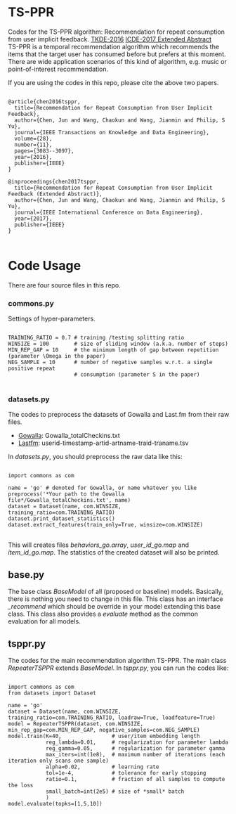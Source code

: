 # TS-PPR #
Codes for the TS-PPR algorithm: Recommendation for repeat consumption from user implicit feedback. [TKDE-2016](http://ieeexplore.ieee.org/document/7518642/?arnumber=7518642) [ICDE-2017 Extended Abstract](http://ieeexplore.ieee.org/document/7929912/)  
TS-PPR is a temporal recommendation algorithm which recommends the items that the target user has consumed before but prefers at this moment. There are wide application scenarios of this kind of algorithm, e.g. music or point-of-interest recommendation.

If you are using the codes in this repo, please cite the above two papers.  
<pre>
<code>
@article{chen2016tsppr,
  title={Recommendation for Repeat Consumption from User Implicit Feedback},
  author={Chen, Jun and Wang, Chaokun and Wang, Jianmin and Philip, S Yu},
  journal={IEEE Transactions on Knowledge and Data Engineering},
  volume={28},
  number={11},
  pages={3083--3097},
  year={2016},
  publisher={IEEE}
}

@inproceedings{chen2017tsppr,
  title={Recommendation for Repeat Consumption from User Implicit Feedback (Extended Abstract)},
  author={Chen, Jun and Wang, Chaokun and Wang, Jianmin and Philip, S Yu},
  journal={IEEE International Conference on Data Engineering},
  year={2017},
  publisher={IEEE}
}
</code>
</pre>  

# Code Usage #  
There are four source files in this repo.

### commons.py ###  
Settings of hyper-parameters.
<pre>
<code>
TRAINING_RATIO = 0.7 # training /testing splitting ratio
WINSIZE = 100        # size of sliding window (a.k.a. number of steps)
MIN_REP_GAP = 10     # the minimum length of gap between repetition (parameter \Omega in the paper)
NEG_SAMPLE = 10      # number of negative samples w.r.t. a single positive repeat 
                     # consumption (parameter S in the paper)
</code>
</pre>

### datasets.py ###
The codes to preprocess the datasets of Gowalla and Last.fm from their raw files.  
+ [Gowalla](https://snap.stanford.edu/data/loc-gowalla.html): Gowalla_totalCheckins.txt  
+ [Lastfm](http://www.dtic.upf.edu/~ocelma/MusicRecommendationDataset/lastfm-1K.html): userid-timestamp-artid-artname-traid-traname.tsv  

In *datasets.py*, you should preprocess the raw data like this:
<pre>
<code>
import commons as com

name = 'go' # denoted for Gowalla, or name whatever you like
preprocess('*Your path to the Gowalla file*/Gowalla_totalCheckins.txt', name)
dataset = Dataset(name, com.WINSIZE, training_ratio=com.TRAINING_RATIO)
dataset.print_dataset_statistics()
dataset.extract_features(train_only=True, winsize=com.WINSIZE)
</code>
</pre>  

This will creates files *behaviors_go.array*, *user_id_go.map* and *item_id_go.map*. 
The statistics of the created dataset will also be printed.

## base.py  ##  
The base class *BaseModel* of all (proposed or baseline) models. 
Basically, there is nothing you need to change in this file. 
This class has an interface *_recommend* which should be override in your model extending this base class.
This class also provides a *evaluate* method as the common evaluation for all models.

## tsppr.py ##
The codes for the main recommendation algorithm TS-PPR. 
The main class *RepeaterTSPPR* extends *BaseModel*. 
In *tsppr.py*, you can run the codes like:
<pre>
<code>
import commons as com
from datasets import Dataset

name = 'go'
dataset = Dataset(name, com.WINSIZE, training_ratio=com.TRAINING_RATIO, loadraw=True, loadfeature=True)
model = RepeaterTSPPR(dataset, com.WINSIZE, min_rep_gap=com.MIN_REP_GAP, negative_samples=com.NEG_SAMPLE)
model.train(K=40,                # user/item embedding length 
            reg_lambda=0.01,     # regularization for parameter lambda
            reg_gamma=0.05,      # regularization for parameter gamma
            max_iters=int(1e8),  # maximum number of iterations (each iteration only scans one sample)
            alpha=0.02,          # learning rate
            tol=1e-4,            # tolerance for early stopping
            ratio=0.1,           # fraction of all samples to compute the loss
            small_batch=int(2e5) # size of *small* batch
            )
model.evaluate(topks=[1,5,10])
</code>
</pre>
